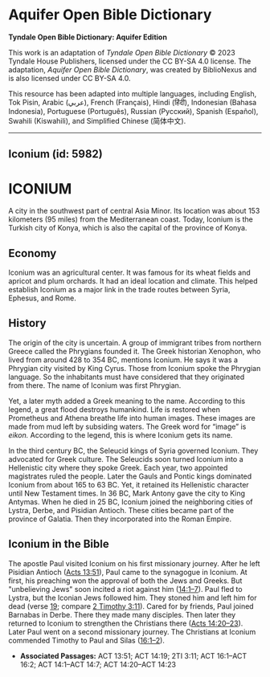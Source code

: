 # Aquifer Open Bible Dictionary

**Tyndale Open Bible Dictionary: Aquifer Edition**

This work is an adaptation of *Tyndale Open Bible Dictionary* © 2023 Tyndale House Publishers, licensed under the CC BY\-SA 4\.0 license. The adaptation, *Aquifer Open Bible Dictionary*, was created by BiblioNexus and is also licensed under CC BY\-SA 4\.0\.

This resource has been adapted into multiple languages, including English, Tok Pisin, Arabic (عربي), French (Français), Hindi (हिंदी), Indonesian (Bahasa Indonesia), Portuguese (Português), Russian (Русский), Spanish (Español), Swahili (Kiswahili), and Simplified Chinese (简体中文).



--------------------------------

## Iconium (id: 5982)

ICONIUM
=======

A city in the southwest part of central Asia Minor. Its location was about 153 kilometers (95 miles) from the Mediterranean coast. Today, Iconium is the Turkish city of Konya, which is also the capital of the province of Konya.

Economy
-------

Iconium was an agricultural center. It was famous for its wheat fields and apricot and plum orchards. It had an ideal location and climate. This helped establish Iconium as a major link in the trade routes between Syria, Ephesus, and Rome.

History
-------

The origin of the city is uncertain. A group of immigrant tribes from northern Greece called the Phrygians founded it. The Greek historian Xenophon, who lived from around 428 to 354 BC, mentions Iconium. He says it was a Phrygian city visited by King Cyrus. Those from Iconium spoke the Phrygian language. So the inhabitants must have considered that they originated from there. The name of Iconium was first Phrygian. 

Yet, a later myth added a Greek meaning to the name. According to this legend, a great flood destroys humankind. Life is restored when Prometheus and Athena breathe life into human images. These images are made from mud left by subsiding waters. The Greek word for “image” is *eikon.* According to the legend, this is where Iconium gets its name.

In the third century BC, the Seleucid kings of Syria governed Iconium. They advocated for Greek culture. The Seleucids soon turned Iconium into a Hellenistic city where they spoke Greek. Each year, two appointed magistrates ruled the people. Later the Gauls and Pontic kings dominated Iconium from about 165 to 63 BC. Yet, it retained its Hellenistic character until New Testament times. In 36 BC, Mark Antony gave the city to King Antymas. When he died in 25 BC, Iconium joined the neighboring cities of Lystra, Derbe, and Pisidian Antioch. These cities became part of the province of Galatia. Then they incorporated into the Roman Empire.

Iconium in the Bible
--------------------

The apostle Paul visited Iconium on his first missionary journey. After he left Pisidian Antioch ([Acts 13:51](https://ref.ly/Acts13:51)), Paul came to the synagogue in Iconium. At first, his preaching won the approval of both the Jews and Greeks. But "unbelieving Jews" soon incited a riot against him ([14:1–7](https://ref.ly/Acts14:1-Acts14:7)). Paul fled to Lystra, but the Iconian Jews followed him. They stoned him and left him for dead (verse [19](https://ref.ly/Acts14:19); compare [2 Timothy 3:11](https://ref.ly/2Tim3:11)). Cared for by friends, Paul joined Barnabas in Derbe. There they made many disciples. Then later they returned to Iconium to strengthen the Christians there ([Acts 14:20–23](https://ref.ly/Acts14:20-Acts14:23)). Later Paul went on a second missionary journey. The Christians at Iconium commended Timothy to Paul and Silas ([16:1–2](https://ref.ly/Acts16:1-Acts16:2)).

* **Associated Passages:** ACT 13:51; ACT 14:19; 2TI 3:11; ACT 16:1–ACT 16:2; ACT 14:1–ACT 14:7; ACT 14:20–ACT 14:23

